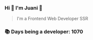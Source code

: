 ### Hi 👋 I&#39;m Juani 🦁

> I&#39;m a Frontend Web Developer SSR

### 📚 Days being a developer: 1070
